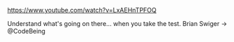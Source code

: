 https://www.youtube.com/watch?v=LxAEHnTPFOQ

Understand what's going on there... when you take the test. 
Brian Swiger -> @CodeBeing 

